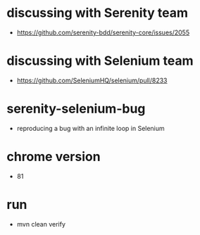 # discussing with Serenity team

- https://github.com/serenity-bdd/serenity-core/issues/2055

# discussing with Selenium team

- https://github.com/SeleniumHQ/selenium/pull/8233

# serenity-selenium-bug

- reproducing a bug with an infinite loop in Selenium

# chrome version

- 81

# run

- mvn clean verify
